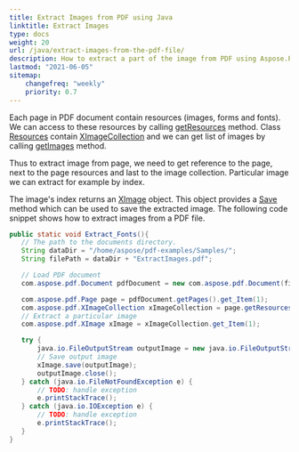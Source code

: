 ```yaml
---
title: Extract Images from PDF using Java
linktitle: Extract Images
type: docs
weight: 20
url: /java/extract-images-from-the-pdf-file/
description: How to extract a part of the image from PDF using Aspose.PDF for Java
lastmod: "2021-06-05"
sitemap:
    changefreq: "weekly"
    priority: 0.7
---
```


Each page in PDF document contain resources (images, forms and fonts). We can access to these resources by calling [getResources](https://apireference.aspose.com/pdf/java/com.aspose.pdf/Page#getResources--) method. Class [Resources](https://apireference.aspose.com/pdf/java/com.aspose.pdf/Resources) contain [XImageCollection](https://apireference.aspose.com/pdf/java/com.aspose.pdf/XImageCollection) and we can get list of images by calling [getImages](https://apireference.aspose.com/pdf/java/com.aspose.pdf/Resources#getImages--) method.

Thus to extract image from page, we need to get reference to the page, next to the page resources and last to the image collection.
Particular image we can extract for example by index.

The image's index returns an [XImage](https://apireference.aspose.com/pdf/java/com.aspose.pdf/XImage) object.
This object provides a [Save](https://apireference.aspose.com/pdf/java/com.aspose.pdf/XImage#save-java.io.OutputStream-) method which can be used to save the extracted image. The following code snippet shows how to extract images from a PDF file.

 ```java
 public static void Extract_Fonts(){
    // The path to the documents directory.
    String dataDir = "/home/aspose/pdf-examples/Samples/";
    String filePath = dataDir + "ExtractImages.pdf";

    // Load PDF document
    com.aspose.pdf.Document pdfDocument = new com.aspose.pdf.Document(filePath);

    com.aspose.pdf.Page page = pdfDocument.getPages().get_Item(1);
    com.aspose.pdf.XImageCollection xImageCollection = page.getResources().getImages();
    // Extract a particular image
    com.aspose.pdf.XImage xImage = xImageCollection.get_Item(1);

    try {
        java.io.FileOutputStream outputImage = new java.io.FileOutputStream(dataDir + "output.jpg");
        // Save output image
        xImage.save(outputImage);
        outputImage.close();
    } catch (java.io.FileNotFoundException e) {
        // TODO: handle exception
        e.printStackTrace();
    } catch (java.io.IOException e) {
        // TODO: handle exception
        e.printStackTrace();
    }
}
```
